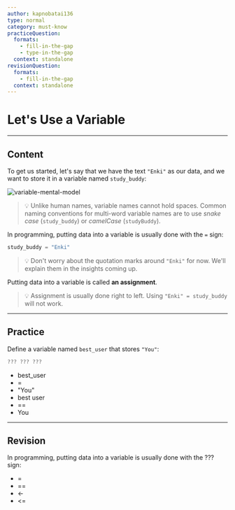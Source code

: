 ```yaml
---
author: kapnobatai136
type: normal
category: must-know
practiceQuestion:
  formats:
    - fill-in-the-gap
    - type-in-the-gap
  context: standalone
revisionQuestion:
  formats:
    - fill-in-the-gap
  context: standalone
---
```


# Let's Use a Variable


---

## Content

To get us started, let's say that we have the text `"Enki"` as our data, and we want to store it in a variable named `study_buddy`:

![variable-mental-model](https://img.enkipro.com/6a73febee2278fa231f490f200282192.png)

> 💡 Unlike human names, variable names cannot hold spaces. Common naming conventions for multi-word variable names are to use *snake case* (`study_buddy`) or *camelCase* (`studyBuddy`).

In programming, putting data into a variable is usually done with the `=` sign:

```javascript
study_buddy = "Enki"
```

> 💡 Don't worry about the quotation marks around `"Enki"` for now. We'll explain them in the insights coming up.

Putting data into a variable is called **an assignment**.

> 💡 Assignment is usually done right to left. Using `"Enki" = study_buddy` will not work.


---

## Practice

Define a variable named `best_user` that stores `"You"`:

```javascript
??? ??? ???
```

- best_user
- =
- "You"
- best user
- ==
- You


---

## Revision

In programming, putting data into a variable is usually done with the ??? sign:

- =
- ==
- <-
- <=
